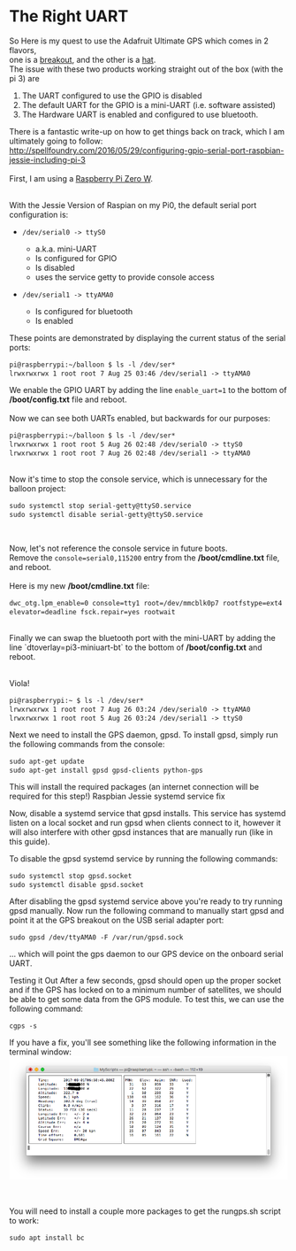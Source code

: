 # The Right UART
So Here is my quest to use the Adafruit Ultimate GPS which comes in 2 flavors,   <br>
one is a [breakout](https://www.adafruit.com/products/746), and the other is a [hat](https://www.adafruit.com/products/2324). <br>
The issue with these two products working straight out of the box (with the pi 3) are <br>
1. The UART configured to use the GPIO is disabled <br>
2. The default UART for the GPIO is a mini-UART (i.e. software assisted)<br>
3. The Hardware UART is enabled and configured to use bluetooth.<br>

There is a fantastic write-up on how to get things back on track, which I am ultimately going to follow:  <br>
http://spellfoundry.com/2016/05/29/configuring-gpio-serial-port-raspbian-jessie-including-pi-3  <br>
<br>
First, I am using a [Raspberry Pi Zero W](https://www.adafruit.com/product/3400).

<br>
With the Jessie Version of Raspian on my Pi0, the default serial port configuration is:<br>

* `/dev/serial0 -> ttyS0`
  * a.k.a. mini-UART
  * Is configured for GPIO
  * Is disabled
  * uses the service getty to provide console access

* `/dev/serial1 -> ttyAMA0`
  * Is configured for bluetooth
  * Is enabled<br>

These points are demonstrated by displaying the current status of the serial ports:
```
pi@raspberrypi:~/balloon $ ls -l /dev/ser*
lrwxrwxrwx 1 root root 7 Aug 25 03:46 /dev/serial1 -> ttyAMA0
```
We enable the GPIO UART by adding the line `enable_uart=1` to the bottom of <b>/boot/config.txt</b> file and reboot.<br>
<br>
Now we can see both UARTs enabled, but backwards for our purposes:
```
pi@raspberrypi:~/balloon $ ls -l /dev/ser*
lrwxrwxrwx 1 root root 5 Aug 26 02:48 /dev/serial0 -> ttyS0
lrwxrwxrwx 1 root root 7 Aug 26 02:48 /dev/serial1 -> ttyAMA0
```
<br>
Now it's time to stop the console service, which is unnecessary for the balloon project:<br>

```
sudo systemctl stop serial-getty@ttyS0.service
sudo systemctl disable serial-getty@ttyS0.service
```
<br>

Now, let's not reference the console service in future boots.<br>
Remove the `console=serial0,115200` entry from the <b>/boot/cmdline.txt</b> file, and reboot.<br>
<br>
Here is my new <b>/boot/cmdline.txt</b> file:

```
dwc_otg.lpm_enable=0 console=tty1 root=/dev/mmcblk0p7 rootfstype=ext4 elevator=deadline fsck.repair=yes rootwait
```

<br>
Finally we can swap the bluetooth port with the mini-UART by adding the line `dtoverlay=pi3-miniuart-bt` to the bottom of <b>/boot/config.txt</b> and reboot. <br>
<br>

Viola!<br>

```
pi@raspberrypi:~ $ ls -l /dev/ser*
lrwxrwxrwx 1 root root 7 Aug 26 03:24 /dev/serial0 -> ttyAMA0
lrwxrwxrwx 1 root root 5 Aug 26 03:24 /dev/serial1 -> ttyS0
```

Next we need to install the GPS daemon, gpsd. To install gpsd, simply run the following commands from the console:
```
sudo apt-get update
sudo apt-get install gpsd gpsd-clients python-gps
```

This will install the required packages (an internet connection will be required for this step!)
Raspbian Jessie systemd service fix

Now, disable a systemd service that gpsd installs. This service has systemd listen on
a local socket and run gpsd when clients connect to it, however it will also interfere with other gpsd instances that are manually run (like in this guide).

To disable the gpsd systemd service by running the following commands:
```
sudo systemctl stop gpsd.socket
sudo systemctl disable gpsd.socket
```

After disabling the gpsd systemd service above you're ready to try running gpsd manually. Now run the following command to manually start gpsd and
point it at the GPS breakout on the USB serial adapter port:
```
sudo gpsd /dev/ttyAMA0 -F /var/run/gpsd.sock
```

... which will point the gps daemon to our GPS device on the onboard serial UART.


Testing it Out
After a few seconds, gpsd should open up the proper socket and if the GPS has locked on to a minimum number of satellites, we should be able to get some data from the GPS module.
To test this, we can use the following command:
```
cgps -s
```

If you have a fix, you'll see something like the following information in the terminal window:
![alt text][logo]

[logo]: https://github.com/DonBower/rocket/blob/master/GPS/cgps%20-s%20output.png "cgps -s output"

<br>

You will need to install a couple more packages to get the rungps.sh script to work:

```
sudo apt install bc
```
<br>
